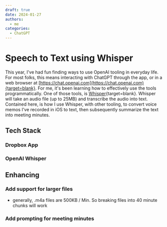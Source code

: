 ```yaml
---
draft: true
date: 2024-01-27
authors:
  - me
categories:
  - ChatGPT
---
```


# Speech to Text using Whisper

This year, I've had fun finding ways to use OpenAI tooling in everyday life. For most folks, this means interacting with ChatGPT through the app, or in a web browser at [https://chat.openai.com](https://chat.openai.com){target=blank}. For me, it's been learning how to effectively use the tools programmatically. One of those tools, is  [Whisper](https://openai.com/research/whisper){target=blank}. Whisper will take an audio file (up to 25MB) and transcribe the audio into text. Contained here, is how I use Whisper, with other tooling, to convert voice memos I've recorded in iOS to text, then subsequently summarize the text into meeting minutes.

## Tech Stack

### Dropbox App
### OpenAI Whisper
## Enhancing
### Add support for larger files
 - generally, .m4a files are 500KB / Min. So breaking files into 40 minute chunks will work
### Add prompting for meeting minutes